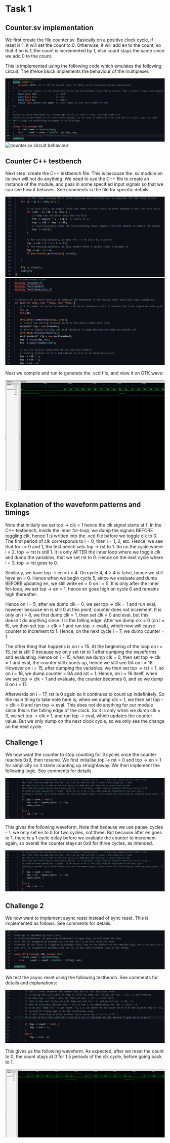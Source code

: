 # Task 1

## Counter.sv implementation

We first create the file counter.sv. Basically on a positive clock cycle, if reset is 1, it will set the count to 0. Otherwise, it will add en to the count, so that if en is 1, the count is incremented by 1, else count stays the same since we add 0 to the count.

This is implemented using the following code which emulates the following circuit. The if/else block implements the behaviour of the multiplexer.

![counter.sv source code](images/[task1]counter_sv_code.png)
![counter.sv circuit behaviour](images/counter_inners.jpg)

## Counter C++ testbench

Next step: create the C++ testbench file. This is because the .sv module on its own will not do anything. We need to use the C++ file to create an instance of the module, and pass in some specified input signals so that we can see how it behaves. See comments in the file for specific details

![counter_tb.cpp source code part 1](images/[task1]counter_tb_1.png)
![counter_tb.cpp source code part 2](images/[task1]counter_tb_2.png)

Next we compile and run to generate the .vcd file, and view it on GTK wave:

![Input and output signal waveforms from counter.vcd](images/[task1]counter_vcd_wave.png)

## Explanation of the waveform patterns and timings

Note that initially we set top -> clk = 1 hence the clk signal starts at 1. In the C++ testbench, inside the inner for-loop, we dump the signals BEFORE toggling clk, hence 1 is written into the .vcd file before we toggle clk to 0. The first period of clk corresponds to i = 0, then i = 1, 2, etc. Hence, we see that for i = 0 and 1, the test bench sets top -> rst to 1. So on the cycle where i = 2, top -> rst is still 1. It is only AFTER the inner loop where we toggle clk and dump the variables, that we set rst to 0. Hence on the next cycle where i = 3, top -> rst goes to 0.

Similarly, we have top -> en = i > 4. On cycle 4, 4 > 4 is false, hence we still have en = 0. Hence when we begin cycle 5, since we evaluate and dump BEFORE updating en, we still write en = 0 on i = 5. It is only after the inner for-loop, we set top -> en = 1, hence en goes high on cycle 6 and remains high thereafter.

Hence on i = 5, after we dump clk = 0, we set top -> clk = 1 and run eval, however because en is still 0 at this point, counter does not increment. It is only on i = 6, we first dump clk = 1, then set clk = 0 and eval, but this doesn't do anything since it is the falling edge. After we dump clk = 0 (on i = 6), we then set top -> clk = 1 and run top -> eval(), which now will cause counter to increment to 1. Hence, on the next cycle i = 7, we dump counter = 1.

The other thing that happens is on i = 15. At the beginning of the loop on i = 15, rst is still 0 because we only set rst to 1 after dumping the waveforms and evaluating. Hence on i = 15, when we dump clk = 0, then set top -> clk = 1 and eval, the counter still counts up, hence we still see 0A on i = 16. However on i = 15, after dumping the variables, we then set top -> rst = 1, so on i = 16, we dump counter = 0A and rst = 1. Hence, on i = 16 itself, when we set top -> clk = 1 and evaluate, the counter becomes 0, and so we dump 0 on i = 17.

Afterwards on i = 17, rst is 0 again so it continues to count up indefinitely. So the main thing to take note here is, when we dump clk = 1, we then set top -> clk = 0 and run top -> eval. This does not do anything for our module since this is the falling edge of the clock. So it is only when we dump clk = 0, we set top -> clk = 1, and run top -> eval, which updates the counter value. But we only dump on the next clock cycle, so we only see the change on the next cycle.

## Challenge 1

We now want the counter to stop counting for 3 cycles once the counter reaches 0x9, then resume. We first initialise top -> rst = 0 and top -> en = 1 for simplicity so it starts counting up straightaway. We then implement the following logic. See comments for details

![Pausing at 9 implementation](images/[task1]counter_tb_pauseat9.png)

This gives the following waveform. Note that because we use pause_cycles - 1, we only set en to 0 for two cycles, not three. But because after en goes to 1, there is a 1 cycle delay before we evaluate the counter to increment again, so overall the counter stays at 0x9 for three cycles, as intended.

![Pausing at 9 waveform](images/[task1]counter_tb_pauseat9.png)

## Challenge 2

We now want to implement async reset instead of sync reset. This is implemented as follows. See comments for details:

![Async reset system verilog implementation](images/[task1]async_reset_sv.png)

We test the async reset using the following testbench. See comments for details and explanations:

![Async reset testbench](images/[task1]async_reset_tb.png)

This gives us the following waveform. As expected, after we reset the count to 0, the count stays at 0 for 1.5 periods of the clk cycle, before going back to 1.

![Async reset wave](images/[task1]async_reset_gtk.png)
